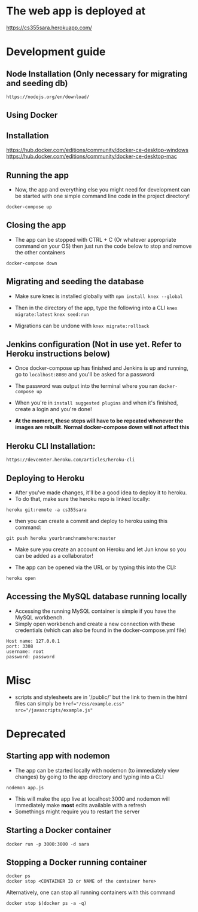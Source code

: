 # The web app is deployed at
https://cs355sara.herokuapp.com/

# Development guide
## Node Installation (Only necessary for migrating and seeding db)
```https://nodejs.org/en/download/```
## Using Docker
## Installation
https://hub.docker.com/editions/community/docker-ce-desktop-windows
https://hub.docker.com/editions/community/docker-ce-desktop-mac

## Running the app
* Now, the app and everything else you might need for development can be started with one simple command line code in the project directory!

```docker-compose up```

## Closing the app 
* The app can be stopped with CTRL + C (Or whatever appropriate command on your OS) then just run the code below to stop and remove the other containers

```docker-compose down```

## Migrating and seeding the database

* Make sure knex is installed globally with
```npm install knex --global```

* Then in the directory of the app, type the following into a CLI 
```knex migrate:latest```
```knex seed:run```

* Migrations can be undone with
```knex migrate:rollback```

## Jenkins configuration (Not in use yet. Refer to Heroku instructions below)
* Once docker-compose up has finished and Jenkins is up and running, go to `localhost:8080` and you'll be asked for a password
* The password was output into the terminal where you ran `docker-compose up`
* When you're in `install suggested plugins` and when it's finished, create a login and you're done!

* **At the moment, these steps will have to be repeated whenever the images are rebuilt. Normal docker-compose down will not affect this**

## Heroku CLI Installation:
```https://devcenter.heroku.com/articles/heroku-cli```
## Deploying to Heroku
* After you've made changes, it'll be a good idea to deploy it to heroku.
* To do that, make sure the heroku repo is linked locally:

```heroku git:remote -a cs355sara```

* then you can create a commit and deploy to heroku using this command:

```git push heroku yourbranchnamehere:master```

* Make sure you create an account on Heroku and let Jun know so you can be added as a collaborator!

* The app can be opened via the URL or by typing this into the CLI:

```heroku open```

## Accessing the MySQL database running locally
* Accessing the running MySQL container is simple if you have the MySQL workbench.
* Simply open workbench and create a new connection with these credentials (which can also be found in the docker-compose.yml file)

```
Host name: 127.0.0.1
port: 3308
username: root
password: password
```

# Misc
* scripts and stylesheets are in '/public/' but the link to them in the html files can simply be 
```href="/css/example.css"```
```src="/javascripts/example.js"```


# Deprecated

## Starting app with nodemon
* The app can be started locally with nodemon (to immediately view changes) by going to the app directory and typing into a CLI

```nodemon app.js```

* This will make the app live at localhost:3000 and nodemon will immediately make **most** edits available with a refresh
* Somethings might require you to restart the server

## Starting a Docker container
```docker run -p 3000:3000 -d sara```

## Stopping a Docker running container
```
docker ps
docker stop <CONTAINER ID or NAME of the container here>
```

Alternatively, one can stop all running containers with this command

```docker stop $(docker ps -a -q)```
